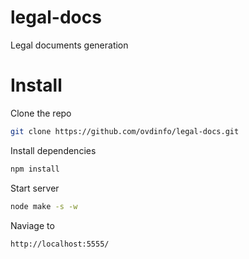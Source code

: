 # legal-docs
Legal documents generation

# Install

Clone the repo

```bash
git clone https://github.com/ovdinfo/legal-docs.git
```

Install dependencies

```bash
npm install 
```

Start server

```bash
node make -s -w
```

Naviage to

```bash
http://localhost:5555/
```
